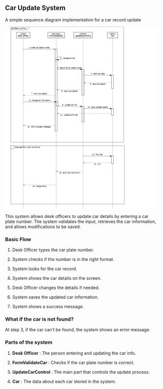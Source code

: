 ## Car Update System

A simple sequence diagram implementation for a car record update 

![practical_7/image( Update Car Use Case)/image.png](<image( Update Car Use Case)/image.png>)

This system allows desk officers to update car details by entering a car plate number. The system validates the input, retrieves the car information, and allows modifications to be saved.


### Basic Flow

1. Desk Officer types the car plate number.

2. System checks if the number is in the right format.

3. System looks for the car record.

4. System shows the car details on the screen.

5. Desk Officer changes the details if needed.

6. System saves the updated car information.

7. System shows a success message.

### What if the car is not found?

At step 3, if the car can’t be found, the system shows an error message.

### Parts of the system

1. **Desk Officer** : The person entering and updating the car info.

2. **FormValidateCar** : Checks if the car plate number is correct.

3. **UpdateCarControl** : The main part that controls the update process.

4. **Car** : The data about each car stored in the system.
